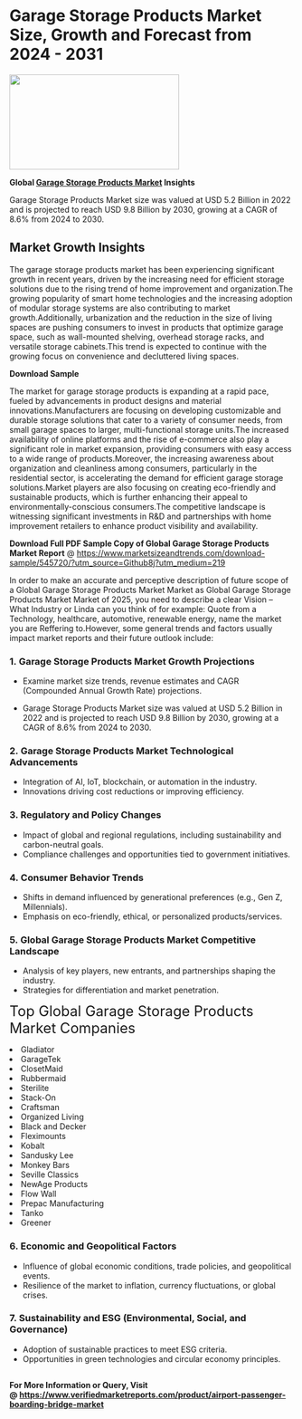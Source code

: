 <H1>Garage Storage Products Market Size, Growth and Forecast from 2024 - 2031</H1><img class="aligncenter size-medium wp-image-584254" src="https://thirdeyenews.in/wp-content/uploads/2024/09/Global-Market-Research-300x168.jpeg" alt="" width="300" height="168" /><p><strong>Global&nbsp;<a href="https://www.marketsizeandtrends.com/download-sample/545720/?utm_source=Github8j?utm_medium=219">Garage Storage Products Market</a> Insights</strong></p><p>Garage Storage Products Market size was valued at USD 5.2 Billion in 2022 and is projected to reach USD 9.8 Billion by 2030, growing at a CAGR of 8.6% from 2024 to 2030.</p><p><h2>Market Growth Insights</h2> <p>The garage storage products market has been experiencing significant growth in recent years, driven by the increasing need for efficient storage solutions due to the rising trend of home improvement and organization.The growing popularity of smart home technologies and the increasing adoption of modular storage systems are also contributing to market growth.Additionally, urbanization and the reduction in the size of living spaces are pushing consumers to invest in products that optimize garage space, such as wall-mounted shelving, overhead storage racks, and versatile storage cabinets.This trend is expected to continue with the growing focus on convenience and decluttered living spaces.</p> <p><strong>Download Sample</strong></p> <p>The market for garage storage products is expanding at a rapid pace, fueled by advancements in product designs and material innovations.Manufacturers are focusing on developing customizable and durable storage solutions that cater to a variety of consumer needs, from small garage spaces to larger, multi-functional storage units.The increased availability of online platforms and the rise of e-commerce also play a significant role in market expansion, providing consumers with easy access to a wide range of products.Moreover, the increasing awareness about organization and cleanliness among consumers, particularly in the residential sector, is accelerating the demand for efficient garage storage solutions.Market players are also focusing on creating eco-friendly and sustainable products, which is further enhancing their appeal to environmentally-conscious consumers.The competitive landscape is witnessing significant investments in R&D and partnerships with home improvement retailers to enhance product visibility and availability.<p><span class=""><strong>Download Full PDF Sample Copy of Global Garage Storage Products Market Report</strong> @ <a href="https://www.marketsizeandtrends.com/download-sample/545720/?utm_source=Github8j?utm_medium=219" target="_blank">https://www.marketsizeandtrends.com/download-sample/545720/?utm_source=Github8j?utm_medium=219</a></span></p><p>In order to make an accurate and perceptive description of future scope of a Global&nbsp;Garage Storage Products Market Market as Global&nbsp;Garage Storage Products Market Market of 2025, you need to describe a clear Vision &ndash; What Industry or Linda can you think of for example: Quote from a Technology, healthcare, automotive, renewable energy, name the market you are Reffering to.However, some general trends and factors usually impact market reports and their future outlook include:</p><h3>1.&nbsp;<strong>Garage Storage Products Market Growth Projections</strong></h3><ul><li>Examine market size trends, revenue estimates and CAGR (Compounded Annual Growth Rate) projections.</li><li><p>Garage Storage Products Market size was valued at USD 5.2 Billion in 2022 and is projected to reach USD 9.8 Billion by 2030, growing at a CAGR of 8.6% from 2024 to 2030.</p></li></ul><h3>2.&nbsp;<strong>Garage Storage Products Market Technological Advancements</strong></h3><ul><li>Integration of AI, IoT, blockchain, or automation in the industry.</li><li>Innovations driving cost reductions or improving efficiency.</li></ul><h3>3.&nbsp;<strong>Regulatory and Policy Changes</strong></h3><ul><li>Impact of global and regional regulations, including sustainability and carbon-neutral goals.</li><li>Compliance challenges and opportunities tied to government initiatives.</li></ul><h3>4.&nbsp;<strong>Consumer Behavior Trends</strong></h3><ul><li>Shifts in demand influenced by generational preferences (e.g., Gen Z, Millennials).</li><li>Emphasis on eco-friendly, ethical, or personalized products/services.</li></ul><h3>5.&nbsp;<strong>Global Garage Storage Products Market Competitive Landscape</strong></h3><ul><li>Analysis of key players, new entrants, and partnerships shaping the industry.</li><li>Strategies for differentiation and market penetration.</li></ul><p data-pm-slice="1 1 []"><span style="color: inherit; font-family: inherit; font-size: 25px;">Top Global Garage Storage Products Market Companies</span></p><div class="" data-test-id=""><p><li>Gladiator</li><li> GarageTek</li><li> ClosetMaid</li><li> Rubbermaid</li><li> Sterilite</li><li> Stack-On</li><li> Craftsman</li><li> Organized Living</li><li> Black and Decker</li><li> Fleximounts</li><li> Kobalt</li><li> Sandusky Lee</li><li> Monkey Bars</li><li> Seville Classics</li><li> NewAge Products</li><li> Flow Wall</li><li> Prepac Manufacturing</li><li> Tanko</li><li> Greener</li></p></div><h3>6.&nbsp;<strong>Economic and Geopolitical Factors</strong></h3><ul><li>Influence of global economic conditions, trade policies, and geopolitical events.</li><li>Resilience of the market to inflation, currency fluctuations, or global crises.</li></ul><h3>7.&nbsp;<strong>Sustainability and ESG (Environmental, Social, and Governance)</strong></h3><ul><li>Adoption of sustainable practices to meet ESG criteria.</li><li>Opportunities in green technologies and circular economy principles.</li></ul><h2><strong style="font-size: 14px;">For More Information or Query, Visit @&nbsp;</strong><a style="background-color: #ffffff; font-size: 14px;" href="https://www.marketsizeandtrends.com/report/garage-storage-products-market/" target="_blank">https://www.verifiedmarketreports.com/product/airport-passenger-boarding-bridge-market</a></h2>
